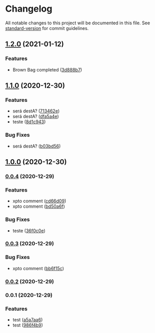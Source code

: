# Changelog

All notable changes to this project will be documented in this file. See [standard-version](https://github.com/conventional-changelog/standard-version) for commit guidelines.

## [1.2.0](https://github.com/pedrotvr/Akita/compare/v1.1.0...v1.2.0) (2021-01-12)


### Features

* Brown Bag completed ([3d888b7](https://github.com/pedrotvr/Akita/commit/3d888b7bdfa0640066bb28b495852b15d530f12e))

## [1.1.0](https://github.com/pedrotvr/Akita/compare/v1.0.0...v1.1.0) (2020-12-30)


### Features

* será destA? ([713462e](https://github.com/pedrotvr/Akita/commit/713462e3dda9c2420f4b6641a85dd0d1b9b40aba))
* será destA? ([dfa5a4e](https://github.com/pedrotvr/Akita/commit/dfa5a4ef0220f919b5fd99ab2686eac9a3b4a6f7))
* teste ([8d1c943](https://github.com/pedrotvr/Akita/commit/8d1c943abee965ca7b341599dda3d926ca0fe248))


### Bug Fixes

* será destA? ([b03bd56](https://github.com/pedrotvr/Akita/commit/b03bd56a2e82dfc0d7283ce297704516fce143be))

## [1.0.0](https://github.com/pedrotvr/Akita/compare/v0.0.4...v1.0.0) (2020-12-30)

### [0.0.4](https://github.com/pedrotvr/Akita/compare/v0.0.3...v0.0.4) (2020-12-29)


### Features

* xpto comment ([cd66d09](https://github.com/pedrotvr/Akita/commit/cd66d09236e280e97b1e02ef64d6d76df4eabc00))
* xpto comment ([bd50a6f](https://github.com/pedrotvr/Akita/commit/bd50a6fe7c963f14bfe3e9290d973dfa627d7eb7))


### Bug Fixes

* teste ([36f0c0e](https://github.com/pedrotvr/Akita/commit/36f0c0e6bfd9fca248bce9d6999cef1ff449cdd2))

### [0.0.3](https://github.com/pedrotvr/Akita/compare/v0.0.2...v0.0.3) (2020-12-29)


### Bug Fixes

* xpto comment ([bb6f15c](https://github.com/pedrotvr/Akita/commit/bb6f15c63a31a353b2a18c7c4b945926e30d0791))

### [0.0.2](https://github.com/pedrotvr/Akita/compare/v0.0.1...v0.0.2) (2020-12-29)

### 0.0.1 (2020-12-29)


### Features

* test ([a5a7aa6](https://github.com/pedrotvr/Akita/commit/a5a7aa69314946ee22535df1d0e0aa7b538a57d0))
* test ([986f4b9](https://github.com/pedrotvr/Akita/commit/986f4b9b4702f14b452a97830ec4b6df8923b67c))
